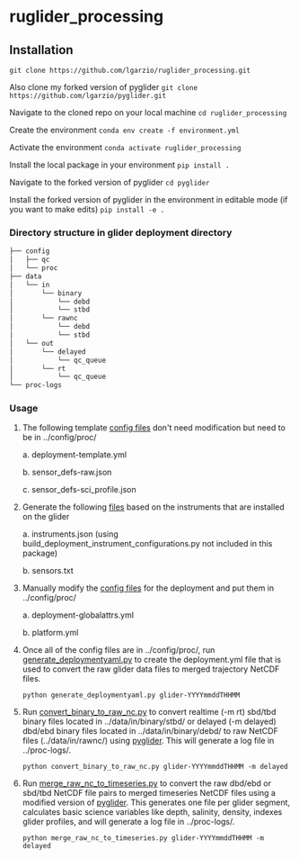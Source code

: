 # ruglider_processing

## Installation

`git clone https://github.com/lgarzio/ruglider_processing.git`

Also clone my forked version of pyglider
`git clone https://github.com/lgarzio/pyglider.git`

Navigate to the cloned repo on your local machine
`cd ruglider_processing`

Create the environment
`conda env create -f environment.yml`

Activate the environment
`conda activate ruglider_processing`

Install the local package in your environment
`pip install .`

Navigate to the forked version of pyglider
`cd pyglider`

Install the forked version of pyglider in the environment in editable mode (if you want to make edits)
`pip install -e .`

### Directory structure in glider deployment directory

```bash
├── config
│   ├── qc
│   └── proc
├── data
│   └── in 
│       └── binary
│           └── debd
│           └── stbd
│       └── rawnc
│           └── debd
│           └── stbd
│   └── out
│       └── delayed
│           └── qc_queue
│       └── rt
│           └── qc_queue
└── proc-logs
```

### Usage

1. The following template [config files](https://github.com/lgarzio/ruglider_processing/tree/master/example_config_files) don't need modification but need to be in ../config/proc/
    
    a. deployment-template.yml

    b. sensor_defs-raw.json
    
    c. sensor_defs-sci_profile.json

2. Generate the following [files](https://github.com/lgarzio/ruglider_processing/tree/master/example_config_files) based on the instruments that are installed on the glider
    
    a. instruments.json (using build_deployment_instrument_configurations.py not included in this package)

    b. sensors.txt

3. Manually modify the [config files](https://github.com/lgarzio/ruglider_processing/tree/master/example_config_files) for the deployment and put them in ../config/proc/
    
    a. deployment-globalattrs.yml
    
    b. platform.yml

4. Once all of the config files are in ../config/proc/, run [generate_deploymentyaml.py](https://github.com/lgarzio/ruglider_processing/blob/master/generate_deploymentyaml.py) to create the deployment.yml file that is used to convert the raw glider data files to merged trajectory NetCDF files.

    `python generate_deploymentyaml.py glider-YYYYmmddTHHMM`

5. Run [convert_binary_to_raw_nc.py](https://github.com/lgarzio/ruglider_processing/blob/master/convert_binary_to_raw_nc.py) to convert realtime (-m rt) sbd/tbd binary files located in ../data/in/binary/stbd/ or delayed (-m delayed) dbd/ebd binary files located in ../data/in/binary/debd/ to raw NetCDF files (../data/in/rawnc/) using [pyglider](https://pyglider.readthedocs.io/en/latest/pyglider/pyglider.html). This will generate a log file in ../proc-logs/.

    `python convert_binary_to_raw_nc.py glider-YYYYmmddTHHMM -m delayed`

6. Run [merge_raw_nc_to_timeseries.py](https://github.com/lgarzio/ruglider_processing/blob/master/merge_raw_nc_to_timeseries.py) to convert the raw dbd/ebd or sbd/tbd NetCDF file pairs to merged timeseries NetCDF files using a modified version of [pyglider](https://pyglider.readthedocs.io/en/latest/pyglider/pyglider.html). This generates one file per glider segment, calculates basic science variables like depth, salinity, density, indexes glider profiles, and will generate a log file in ../proc-logs/.

    `python merge_raw_nc_to_timeseries.py glider-YYYYmmddTHHMM -m delayed`
